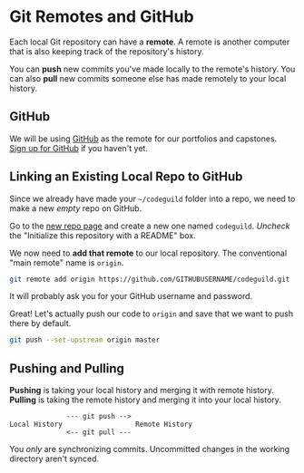 # Git Remotes and GitHub

Each local Git repository can have a **remote**.
A remote is another computer that is also keeping track of the repository's history.

You can **push** new commits you've made locally to the remote's history.
You can also **pull** new commits someone else has made remotely to your local history.

## GitHub

We will be using [GitHub](https://github.com) as the remote for our portfolios and capstones.
[Sign up for GitHub](https://github.com/join) if you haven't yet.

## Linking an Existing Local Repo to GitHub

Since we already have made your `~/codeguild` folder into a repo, we need to make a new _empty_ repo on GitHub.

Go to the [new repo page](https://github.com/new) and create a new one named `codeguild`.
_Uncheck_ the "Initialize this repository with a README" box.

We now need to **add that remote** to our local repository.
The conventional "main remote" name is `origin`.

```bash
git remote add origin https://github.com/GITHUBUSERNAME/codeguild.git
```

It will probably ask you for your GitHub username and password.

Great!
Let's actually push our code to `origin` and save that we want to push there by default.

```bash
git push --set-upstream origin master
```

## Pushing and Pulling

**Pushing** is taking your local history and merging it with remote history.
**Pulling** is taking the remote history and merging it into your local history.

```
              --- git push -->
Local History                  Remote History
              <-- git pull ---
```

You _only_ are synchronizing commits.
Uncommitted changes in the working directory aren't synced.
